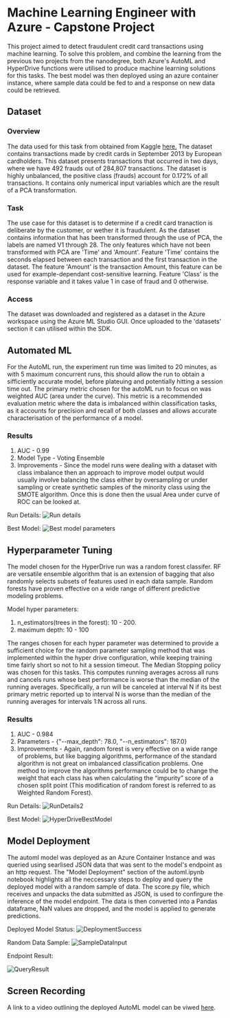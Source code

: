 # Machine Learning Engineer with Azure - Capstone Project

This project aimed to detect fraudulent credit card transactions using machine learning. To solve this problem, and combine the learning from the previous two projects from the nanodegree, both Azure's AutoML and HyperDrive functions were utilised to produce machine learning solutions for this tasks. The best model was then deployed using an azure container instance, where sample data could be fed to and a response on new data could be retrieved. 

## Dataset

### Overview
The data used for this task from obtained from Kaggle [here.](https://www.kaggle.com/datasets/mlg-ulb/creditcardfraud?resource=download) The dataset contains transactions made by credit cards in September 2013 by European cardholders. This dataset presents transactions that occurred in two days, where we have 492 frauds out of 284,807 transactions. The dataset is highly unbalanced, the positive class (frauds) account for 0.172% of all transactions. It contains only numerical input variables which are the result of a PCA transformation.

### Task
The use case for this dataset is to determine if a credit card tranaction is deliberate by the customer, or wether it is fraudulent. As the dataset contains information that has been transformed through the use of PCA, the labels are named V1 through 28. The only features which have not been transformed with PCA are 'Time' and 'Amount'. Feature 'Time' contains the seconds elapsed between each transaction and the first transaction in the dataset. The feature 'Amount' is the transaction Amount, this feature can be used for example-dependant cost-sensitive learning. Feature 'Class' is the response variable and it takes value 1 in case of fraud and 0 otherwise.

### Access
The  dataset was downloaded and registered as a dataset in the Azure workspace using the Azure ML Studio GUI. Once uploaded to the 'datasets' section it can utilised within the SDK.

## Automated ML
For the AutoML run, the experiment run time was limited to 20 minutes, as with 5 maximum concurrent runs, this should allow the run to obtain a sifficiently accurate model, before plateuing and potentially hitting a session time out. The primary metric chosen for the autoML run to focus on was weighted AUC (area under the curve). This metric is a recommended evaluation metric where the data is imbalanced within classification tasks, as it accounts for precision and recall of both classes and allows accurate characterisation of the performance of a model.

### Results
1. AUC - 0.99
2. Model Type - Voting Ensemble
3. Improvements - Since the model runs were dealing with a dataset with class imbalance then an approach to improve model output would usually involve balancing the class either by oversampling or under sampling or create synthetic samples of the minority class using the SMOTE algorithm. Once this is done then the usual Area under curve of ROC can be looked at.

Run Details:
![Run details](https://user-images.githubusercontent.com/56005109/176929906-1e2442ab-b752-4d9a-b59a-1aaadbd9a2cd.PNG)

Best Model:
![Best model parameters](https://user-images.githubusercontent.com/56005109/176930227-c482910e-9497-4d5e-b887-3a10c9c331bf.PNG)

## Hyperparameter Tuning
The model chosen for the HyperDrive run was a random forest classifer. RF are versatile ensemble algorithm that is an extension of bagging that also randomly selects subsets of features used in each data sample. Random forests have proven effective on a wide range of different predictive modeling problems. 

Model hyper parameters:
1. n_estimators(trees in the forest): 10 - 200.
2. maximum depth: 10 - 100

The ranges chosen for each hyper parameter was determined to provide a sufficient choice for the random parameter sampling method that was implemented within the hyper drive configuration, while keeping training time fairly short so not to hit a session timeout. The Median Stopping policy was chosen for this tasks. This computes running averages across all runs and cancels runs whose best performance is worse than the median of the running averages. Specifically, a run will be canceled at interval N if its best primary metric reported up to interval N is worse than the median of the running averages for intervals 1:N across all runs.

### Results
1. AUC - 0.984
2. Parameters - {"--max_depth": 78.0, "--n_estimators": 187.0}
3. Improvements - Again, random forest is very effective on a wide range of problems, but like bagging algorithms, performance of the standard algorithm is not great on imbalanced classification problems. One method to improve the algorithms performance could be to change the weight that each class has when calculating the “impurity” score of a chosen split point (This modification of random forest is referred to as Weighted Random Forest).

Run Details:
![RunDetails2](https://user-images.githubusercontent.com/56005109/176933458-fa484a5b-5e34-4ecf-9043-916b1e07be4c.PNG)

Best Model:
![HyperDriveBestModel](https://user-images.githubusercontent.com/56005109/176933616-c70bbc29-3060-46da-9cff-3383902356de.PNG)

## Model Deployment
The automl model was deployed as an Azure Container Instance and was queried using searlised JSON data that was sent to the model's endpoint as an http request. The "Model Deployment" section of the automl.ipynb notebook highlights all the neccessary steps to deploy and query the deployed model with a random sample of data. The score.py file, which receives and unpacks the data submitted as JSON, is used to confirgure the inference of the model endpoint. The data is then converted into a Pandas dataframe, NaN values are dropped, and the model is applied to generate predictions.

Deployed Model Status:
![DeploymentSuccess](https://user-images.githubusercontent.com/56005109/176935117-5fba4072-52aa-4781-aed9-44f40170bff9.PNG)

Random Data Sample:
![SampleDataInput](https://user-images.githubusercontent.com/56005109/176937363-d2da12df-41e4-4305-9249-1a940ff6579c.PNG)

Endpoint Result:

![QueryResult](https://user-images.githubusercontent.com/56005109/176937436-1acc527c-bccd-43dc-baf0-d2da01149c56.PNG)

## Screen Recording
A link to a video outlining the deployed AutoML model can be viwed [here](https://youtu.be/ixpc4gPBwww).
